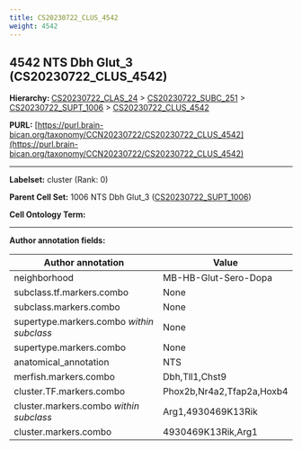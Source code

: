 ```yaml
---
title: CS20230722_CLUS_4542
weight: 4542
---
```

## 4542 NTS Dbh Glut_3 (CS20230722_CLUS_4542)
<b>Hierarchy: </b>
[CS20230722_CLAS_24](../CS20230722_CLAS_24) >
[CS20230722_SUBC_251](../CS20230722_SUBC_251) >
[CS20230722_SUPT_1006](../CS20230722_SUPT_1006) >
[CS20230722_CLUS_4542](../CS20230722_CLUS_4542)

**PURL:** [https://purl.brain-bican.org/taxonomy/CCN20230722/CS20230722_CLUS_4542](https://purl.brain-bican.org/taxonomy/CCN20230722/CS20230722_CLUS_4542)

---


**Labelset:** cluster (Rank: 0)

**Parent Cell Set:** 1006 NTS Dbh Glut_3 ([CS20230722_SUPT_1006](../CS20230722_SUPT_1006))



**Cell Ontology Term:** 

[MARKER GENES.]: #


---

[TRANSFERRED ANNOTATIONS.]: #


[AUTHOR ANNOTATION FIELDS.]: #


**Author annotation fields:**

| Author annotation | Value |
|-------------------|-------|
|neighborhood|MB-HB-Glut-Sero-Dopa|
|subclass.tf.markers.combo|None|
|subclass.markers.combo|None|
|supertype.markers.combo _within subclass_|None|
|supertype.markers.combo|None|
|anatomical_annotation|NTS|
|merfish.markers.combo|Dbh,Tll1,Chst9|
|cluster.TF.markers.combo|Phox2b,Nr4a2,Tfap2a,Hoxb4|
|cluster.markers.combo _within subclass_|Arg1,4930469K13Rik|
|cluster.markers.combo|4930469K13Rik,Arg1|
